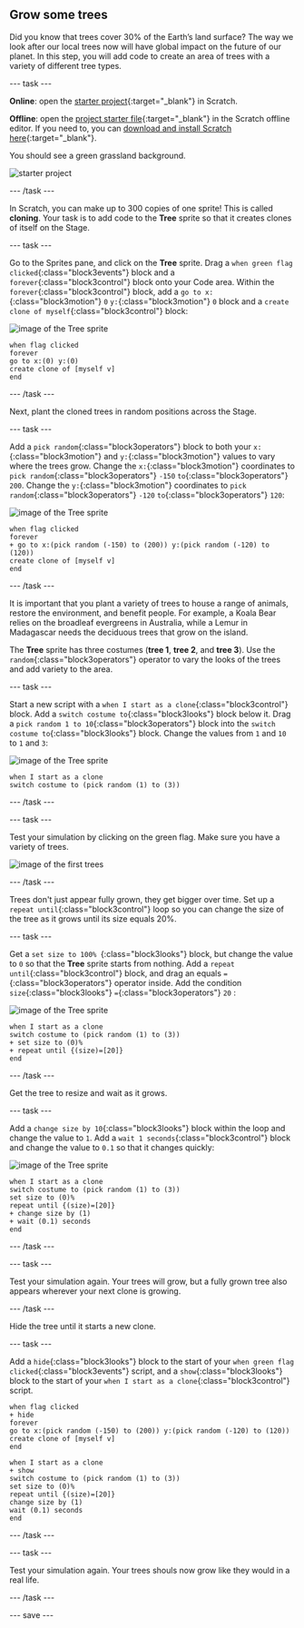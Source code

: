## Grow some trees

Did you know that trees cover 30% of the Earth’s land surface? The way we look after our local trees now will have global impact on the future of our planet. In this step, you will add code to create an area of trees with a variety of different tree types.

--- task ---

**Online**: open the [starter project](http://rpf.io/p/en/projectName-on){:target="_blank"} in Scratch.

**Offline**: open the [project starter file](http://rpf.io/p/en/projectName-get){:target="_blank"} in the Scratch offline editor. If you need to, you can [download and install Scratch here](https://scratch.mit.edu/download){:target="_blank"}.

You should see a green grassland background.

![starter project](images/starter_project.png)

--- /task ---

In Scratch, you can make up to 300 copies of one sprite! This is called **cloning**. Your task is to add code to the **Tree** sprite so that it creates clones of itself on the Stage.

--- task ---

Go to the Sprites pane, and click on the **Tree** sprite. Drag a `when green flag clicked`{:class="block3events"} block and a `forever`{:class="block3control"} block onto your Code area. Within the `forever`{:class="block3control"} block, add a `go to x:`{:class="block3motion"} `0` `y:`{:class="block3motion"} `0` block and a `create clone of myself`{:class="block3control"} block:

![image of the Tree sprite](images/tree-sprite.png)

```blocks3
when flag clicked
forever
go to x:(0) y:(0)
create clone of [myself v]
end
```

--- /task ---

Next, plant the cloned trees in random positions across the Stage.

--- task ---

Add a `pick random`{:class="block3operators"} block to both your `x:`{:class="block3motion"} and `y:`{:class="block3motion"} values to vary where the trees grow. Change the `x:`{:class="block3motion"} coordinates to `pick random`{:class="block3operators"} `-150` `to`{:class="block3operators"} `200`. Change the `y:`{:class="block3motion"} coordinates to `pick random`{:class="block3operators"} `-120` `to`{:class="block3operators"} `120`:

![image of the Tree sprite](images/tree-sprite.png)

```blocks3
when flag clicked
forever
+ go to x:(pick random (-150) to (200)) y:(pick random (-120) to (120))
create clone of [myself v]
end
```

--- /task ---

It is important that you plant a variety of trees to house a range of animals, restore the environment, and benefit people. For example, a Koala Bear relies on the broadleaf evergreens in Australia, while a Lemur in Madagascar needs the deciduous trees that grow on the island.  

The **Tree** sprite has three costumes (**tree 1**, **tree 2**, and **tree 3**). Use the `random`{:class="block3operators"} operator to vary the looks of the trees and add variety to the area.

--- task ---

Start a new script with a `when I start as a clone`{:class="block3control"} block. Add a `switch costume to`{:class="block3looks"} block below it. Drag a `pick random 1 to 10`{:class="block3operators"} block into the `switch costume to`{:class="block3looks"} block. Change the values from `1` and `10` to `1` and `3`:  

![image of the Tree sprite](images/tree-sprite.png)

```blocks3
when I start as a clone
switch costume to (pick random (1) to (3))
```

--- /task ---

--- task ---

Test your simulation by clicking on the green flag. Make sure you have a variety of trees.

![image of the first trees ](images/first-trees.png)

--- /task ---

Trees don't just appear fully grown, they get bigger over time. Set up a `repeat until`{:class="block3control"} loop so you can change the size of the tree as it grows until its size equals 20%.

--- task ---

Get a `set size to 100% `{:class="block3looks"} block, but change the value to `0` so that the **Tree** sprite starts from nothing. Add a `repeat until`{:class="block3control"} block, and drag an equals `=`{:class="block3operators"} operator inside. Add the condition `size`{:class="block3looks"} `=`{:class="block3operators"} `20` :

![image of the Tree sprite](images/tree-sprite.png)

```blocks3
when I start as a clone
switch costume to (pick random (1) to (3))
+ set size to (0)%
+ repeat until {(size)=[20]}
end
```

--- /task ---

Get the tree to resize and wait as it grows.

--- task ---

Add a `change size by 10`{:class="block3looks"} block within the loop and change the value to `1`. Add a `wait 1 seconds`{:class="block3control"} block and change the value to `0.1` so that it changes quickly:  

![image of the Tree sprite](images/tree-sprite.png)

```blocks3
when I start as a clone
switch costume to (pick random (1) to (3))
set size to (0)%
repeat until {(size)=[20]}
+ change size by (1)
+ wait (0.1) seconds
end
```

--- /task ---

--- task ---

Test your simulation again. Your trees will grow, but a fully grown tree also appears wherever your next clone is growing.

--- /task ---

Hide the tree until it starts a new clone. 

--- task ---

Add a `hide`{:class="block3looks"} block to the start of your `when green flag clicked`{:class="block3events"} script, and a `show`{:class="block3looks"} block to the start of your `when I start as a clone`{:class="block3control"} script.

```blocks3
when flag clicked
+ hide
forever
go to x:(pick random (-150) to (200)) y:(pick random (-120) to (120))
create clone of [myself v]
end
```

```blocks3
when I start as a clone
+ show
switch costume to (pick random (1) to (3))
set size to (0)%
repeat until {(size)=[20]}
change size by (1)
wait (0.1) seconds
end
```

--- /task ---

--- task ---

Test your simulation again. Your trees shouls now grow like they would in a real life.

--- /task ---

--- save ---
